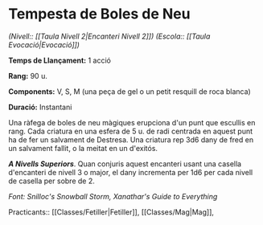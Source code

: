 # Tempesta de Boles de Neu

*(Nivell:: [[Taula Nivell 2|Encanteri Nivell 2]]) (Escola:: [[Taula Evocació|Evocació]])*

**Temps de Llançament:** 1 acció

**Rang:** 90 u.

**Components:** V, S, M (una peça de gel o un petit resquill de roca blanca)

**Duració:** Instantani

Una ràfega de boles de neu màgiques erupciona d'un punt que escullis en rang. Cada criatura en una esfera de 5 u. de radi centrada en aquest punt ha de fer un salvament de Destresa. Una criatura rep 3d6 dany de fred en un salvament fallit, o la meitat en un d'exitós.

***A Nivells Superiors***. Quan conjuris aquest encanteri usant una casella d'encanteri de nivell 3 o major, el dany incrementa per 1d6 per cada nivell de casella per sobre de 2.


*Font: Snilloc's Snowball Storm, Xanathar's Guide to Everything*



Practicants:: [[Classes/Fetiller|Fetiller]], [[Classes/Mag|Mag]],